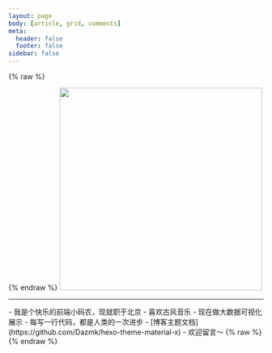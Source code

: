 ```yaml
---
layout: page
body: [article, grid, comments]
meta:
  header: false
  footer: false
sidebar: false
---
```


{% raw %}<div class="aboutme">{% endraw %}
<img width="400" src="https://s2.ax1x.com/2019/07/12/Zhm4jf.jpg">
<hr>
- 我是个快乐的前端小码农，现就职于北京
- 喜欢古风音乐
- 现在做大数据可视化展示
- 每写一行代码，都是人类的一次进步
- [博客主题文档](https://github.com/Dazmk/hexo-theme-material-x)
- 欢迎留言～
{% raw %}</div>{% endraw %}